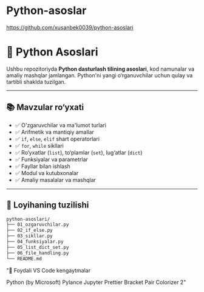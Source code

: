 # Python-asoslar
 
https://github.com/xusanbek0039/python-asoslari

# 🐍 Python Asoslari

Ushbu repozitoriyda **Python dasturlash tilining asoslari**, kod namunalar va amaliy mashqlar jamlangan. Python'ni yangi o‘rganuvchilar uchun qulay va tartibli shaklda tuzilgan.

---

## 📚 Mavzular ro‘yxati

- ✅ O'zgaruvchilar va ma'lumot turlari  
- ✅ Arifmetik va mantiqiy amallar  
- ✅ `if`, `else`, `elif` shart operatorlari  
- ✅ `for`, `while` sikllari  
- ✅ Ro‘yxatlar (`list`), to‘plamlar (`set`), lug‘atlar (`dict`)  
- ✅ Funksiyalar va parametrlar  
- ✅ Fayllar bilan ishlash  
- ✅ Modul va kutubxonalar  
- ✅ Amaliy masalalar va mashqlar

---

## 📂 Loyihaning tuzilishi

```bash
python-asoslari/
├── 01_ozgaruvchilar.py
├── 02_if_else.py
├── 03_sikllar.py
├── 04_funksiyalar.py
├── 05_list_dict_set.py
├── 06_file_handling.py
└── README.md
```

"🔧 Foydali VS Code kengaytmalar

Python (by Microsoft)
Pylance
Jupyter
Prettier
Bracket Pair Colorizer 2"


